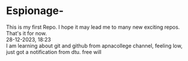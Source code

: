 # Espionage-
This is my first Repo. I hope it may lead me to many new exciting repos. That's it for now.<br>
28-12-2023, 18:23 <br>
I am learning about git and github from apnacollege channel, feeling low, just got a notification from dtu.
free will
